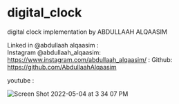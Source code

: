 # digital_clock


digital clock implementation by ABDULLAAH ALQAASIM
 
Linked in  @abdullaah alqaasim :  
Instagram @abdullaah_alqaasim: https://www.instagram.com/abdullaah_alqaasim/ :
Github: https://github.com/AbdullaahAlqaasim 

youtube : 








![Screen Shot 2022-05-04 at 3 34 07 PM](https://user-images.githubusercontent.com/67371047/166674113-bb0e0e51-fe53-48cd-96f8-3cd94c3037f7.png)
